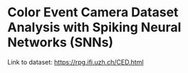 # Color Event Camera Dataset Analysis with Spiking Neural Networks (SNNs)

Link to dataset: https://rpg.ifi.uzh.ch/CED.html
